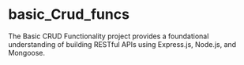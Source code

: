 # basic_Crud_funcs
The Basic CRUD Functionality project provides a foundational understanding of building RESTful APIs using Express.js, Node.js, and Mongoose.

